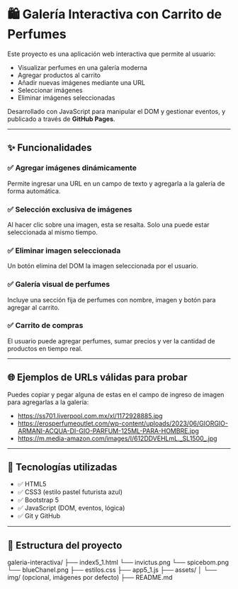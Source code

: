 # 🛍️ Galería Interactiva con Carrito de Perfumes

Este proyecto es una aplicación web interactiva que permite al usuario:

- Visualizar perfumes en una galería moderna
- Agregar productos al carrito
- Añadir nuevas imágenes mediante una URL
- Seleccionar imágenes
- Eliminar imágenes seleccionadas

Desarrollado con JavaScript para manipular el DOM y gestionar eventos, y publicado a través de **GitHub Pages**.

---

## ✨ Funcionalidades

### ✅ Agregar imágenes dinámicamente
Permite ingresar una URL en un campo de texto y agregarla a la galería de forma automática.

### ✅ Selección exclusiva de imágenes
Al hacer clic sobre una imagen, esta se resalta. Solo una puede estar seleccionada al mismo tiempo.

### ✅ Eliminar imagen seleccionada
Un botón elimina del DOM la imagen seleccionada por el usuario.

### ✅ Galería visual de perfumes
Incluye una sección fija de perfumes con nombre, imagen y botón para agregar al carrito.

### ✅ Carrito de compras
El usuario puede agregar perfumes, sumar precios y ver la cantidad de productos en tiempo real.

---

## 🌐 Ejemplos de URLs válidas para probar

Puedes copiar y pegar alguna de estas en el campo de ingreso de imagen para agregarlas a la galería:

- https://ss701.liverpool.com.mx/xl/1172928885.jpg  
- https://erosperfumeoutlet.com/wp-content/uploads/2023/06/GIORGIO-ARMANI-ACQUA-DI-GIO-PARFUM-125ML-PARA-HOMBRE.jpg  
- https://m.media-amazon.com/images/I/612DDVEHLmL._SL1500_.jpg  



---

## 🧰 Tecnologías utilizadas

- ✅ HTML5
- ✅ CSS3 (estilo pastel futurista azul)
- ✅ Bootstrap 5
- ✅ JavaScript (DOM, eventos, lógica)
- ✅ Git y GitHub

---

## 📂 Estructura del proyecto
galeria-interactiva/
├── index5_1.html
    └── invictus.png
    └── spicebom.png
    └── blueChanel.png
├── estilos.css
├── app5_1.js
├── assets/
│   └── img/ (opcional, imágenes por defecto)
├── README.md


